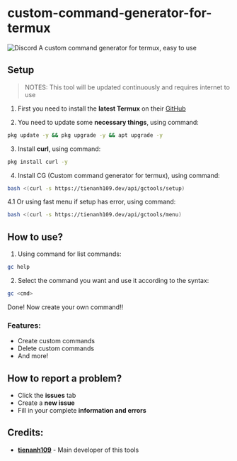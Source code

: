 # custom-command-generator-for-termux
<img alt="Discord" src="https://img.shields.io/discord/1205813697361215568?label=Discord&style=for-the-badge&logo=discord&color=5865F2&logoColor=white">
A custom command generator for termux, easy to use

## Setup
> NOTES: This tool will be updated continuously and requires internet to use
1. First you need to install the **latest Termux** on their [GitHub](#)

2. You need to update some **necessary things**, using command:
```bash
pkg update -y && pkg upgrade -y && apt upgrade -y
```

3. Install **curl**, using command:
```bash
pkg install curl -y
```

4. Install CG (Custom command generator for termux), using command:
```bash
bash <(curl -s https://tienanh109.dev/api/gctools/setup) 
```
4.1 Or using fast menu if setup has error, using command:
```bash
bash <(curl -s https://tienanh109.dev/api/gctools/menu) 
```

## How to use?
1. Using command for list commands:
```bash
gc help
```
2. Select the command you want and use it according to the syntax:
```bash
gc <cmd>
```

Done! Now create your own command!!

### Features:
- Create custom commands
- Delete custom commands
- And more!


## How to report a problem?
- Click the **issues** tab
- Create a **new issue**
- Fill in your complete **information and errors**

## Credits:
- [**tienanh109**](https://github.com/tienanh109) - Main developer of this tools

